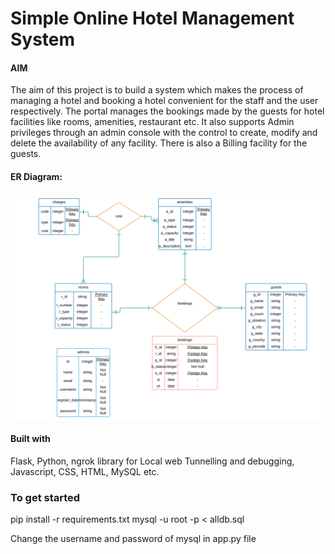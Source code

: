 # Simple Online Hotel Management System

#### AIM

The aim of this project is to build a system which makes the process of managing a hotel and booking a hotel convenient for the staff and the user respectively. The portal manages the bookings made by the guests for hotel facilities like rooms, amenities, restaurant etc. 
It also supports Admin privileges through an admin console with the control to create, modify and delete the availability of any facility. There is also a Billing facility for the guests.

#### ER Diagram:

![alt text](/ERDiagramHotelManagement.png)

#### Built with

Flask, Python, ngrok library for Local web Tunnelling and debugging, Javascript, CSS, HTML, MySQL etc.

### To get started
pip install -r requirements.txt
mysql -u root -p < alldb.sql

Change the username and password of mysql in app.py file
